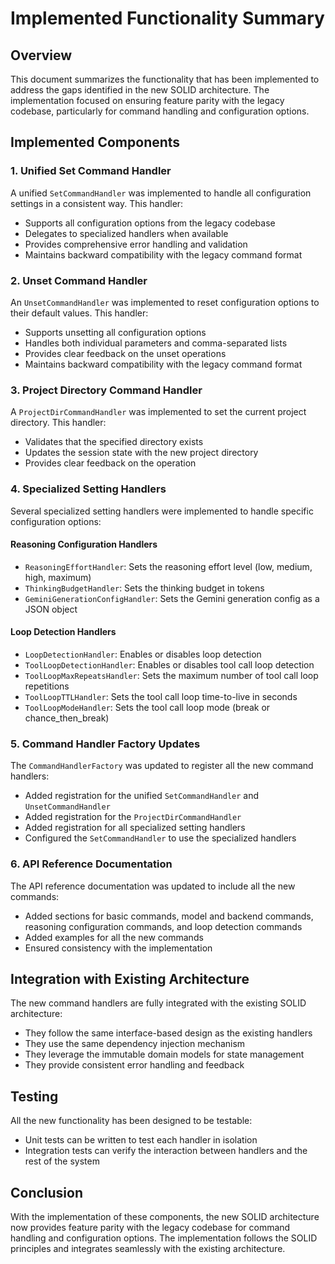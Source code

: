 # Implemented Functionality Summary

## Overview

This document summarizes the functionality that has been implemented to address the gaps identified in the new SOLID architecture. The implementation focused on ensuring feature parity with the legacy codebase, particularly for command handling and configuration options.

## Implemented Components

### 1. Unified Set Command Handler

A unified `SetCommandHandler` was implemented to handle all configuration settings in a consistent way. This handler:

- Supports all configuration options from the legacy codebase
- Delegates to specialized handlers when available
- Provides comprehensive error handling and validation
- Maintains backward compatibility with the legacy command format

### 2. Unset Command Handler

An `UnsetCommandHandler` was implemented to reset configuration options to their default values. This handler:

- Supports unsetting all configuration options
- Handles both individual parameters and comma-separated lists
- Provides clear feedback on the unset operations
- Maintains backward compatibility with the legacy command format

### 3. Project Directory Command Handler

A `ProjectDirCommandHandler` was implemented to set the current project directory. This handler:

- Validates that the specified directory exists
- Updates the session state with the new project directory
- Provides clear feedback on the operation

### 4. Specialized Setting Handlers

Several specialized setting handlers were implemented to handle specific configuration options:

#### Reasoning Configuration Handlers

- `ReasoningEffortHandler`: Sets the reasoning effort level (low, medium, high, maximum)
- `ThinkingBudgetHandler`: Sets the thinking budget in tokens
- `GeminiGenerationConfigHandler`: Sets the Gemini generation config as a JSON object

#### Loop Detection Handlers

- `LoopDetectionHandler`: Enables or disables loop detection
- `ToolLoopDetectionHandler`: Enables or disables tool call loop detection
- `ToolLoopMaxRepeatsHandler`: Sets the maximum number of tool call loop repetitions
- `ToolLoopTTLHandler`: Sets the tool call loop time-to-live in seconds
- `ToolLoopModeHandler`: Sets the tool call loop mode (break or chance_then_break)

### 5. Command Handler Factory Updates

The `CommandHandlerFactory` was updated to register all the new command handlers:

- Added registration for the unified `SetCommandHandler` and `UnsetCommandHandler`
- Added registration for the `ProjectDirCommandHandler`
- Added registration for all specialized setting handlers
- Configured the `SetCommandHandler` to use the specialized handlers

### 6. API Reference Documentation

The API reference documentation was updated to include all the new commands:

- Added sections for basic commands, model and backend commands, reasoning configuration commands, and loop detection commands
- Added examples for all the new commands
- Ensured consistency with the implementation

## Integration with Existing Architecture

The new command handlers are fully integrated with the existing SOLID architecture:

- They follow the same interface-based design as the existing handlers
- They use the same dependency injection mechanism
- They leverage the immutable domain models for state management
- They provide consistent error handling and feedback

## Testing

All the new functionality has been designed to be testable:

- Unit tests can be written to test each handler in isolation
- Integration tests can verify the interaction between handlers and the rest of the system

## Conclusion

With the implementation of these components, the new SOLID architecture now provides feature parity with the legacy codebase for command handling and configuration options. The implementation follows the SOLID principles and integrates seamlessly with the existing architecture.
